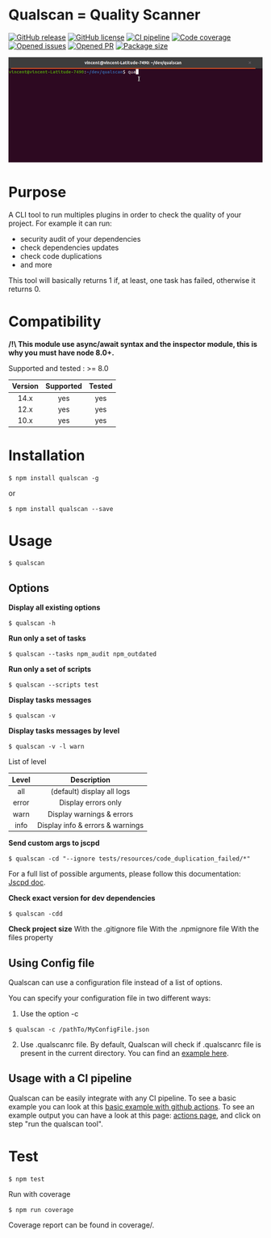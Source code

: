# Qualscan = Quality Scanner

[![GitHub release](https://badge.fury.io/js/qualscan.svg)](https://github.com/wallet77/qualscan/releases/)
[![GitHub license](https://img.shields.io/github/license/wallet77/qualscan)](https://github.com/wallet77/qualscan/blob/master/LICENSE)
[![CI pipeline](https://github.com/wallet77/qualscan/workflows/Node.js%20CI/badge.svg)](https://github.com/wallet77/qualscan/actions?query=workflow%3A%22Node.js+CI%22)
[![Code coverage](https://codecov.io/gh/wallet77/qualscan/branch/main/graph/badge.svg)](https://codecov.io/gh/wallet77/qualscan)
[![Opened issues](https://img.shields.io/github/issues-raw/wallet77/qualscan)](https://github.com/wallet77/qualscan/issues)
[![Opened PR](https://img.shields.io/github/issues-pr-raw/wallet77/qualscan)](https://github.com/wallet77/qualscan/pulls)
[![Package size](https://img.shields.io/bundlephobia/min/qualscan)](https://www.npmjs.com/package/qualscan)


![Qualscan example](https://github.com/wallet77/qualscan/blob/main/examples/run_qualscan.gif)

# Purpose

A CLI tool to run multiples plugins in order to check the quality of your project.
For example it can run:
- security audit of your dependencies
- check dependencies updates
- check code duplications
- and more

This tool will basically returns 1 if, at least, one task has failed, otherwise it returns 0.


# Compatibility

**/!\ This module use async/await syntax and the inspector module, this is why you must have node 8.0+.**

Supported and tested : >= 8.0

| Version       | Supported     | Tested         |
|:-------------:|:-------------:|:--------------:|
| 14.x          | yes           | yes            |
| 12.x          | yes           | yes            |
| 10.x          | yes           | yes            |

# Installation

```console
$ npm install qualscan -g
```

or

```console
$ npm install qualscan --save
```

# Usage

```console
$ qualscan
```

## Options

**Display all existing options**

```console
$ qualscan -h
```

**Run only a set of tasks**

```console
$ qualscan --tasks npm_audit npm_outdated
```

**Run only a set of scripts**

```console
$ qualscan --scripts test
```

**Display tasks messages**

```console
$ qualscan -v
```

**Display tasks messages by level**

```console
$ qualscan -v -l warn
```

List of level

| Level         | Description                      |
|:-------------:|:--------------------------------:|
| all           | (default) display all logs       |
| error         | Display errors only              |
| warn          | Display warnings & errors        |
| info          | Display info & errors & warnings |


**Send custom args to jscpd**

```console
$ qualscan -cd "--ignore tests/resources/code_duplication_failed/*"
```

For a full list of possible arguments, please follow this documentation: [Jscpd doc](https://github.com/kucherenko/jscpd/tree/master/packages/jscpd).

**Check exact version for dev dependencies**

```console
$ qualscan -cdd
```

**Check project size**
With the .gitignore file
With the .npmignore file
With the files property

## Using Config file

Qualscan can use a configuration file instead of a list of options.

You can specify your configuration file in two different ways:
1. Use the option -c

```console
$ qualscan -c /pathTo/MyConfigFile.json
```

2. Use .qualscanrc file.
By default, Qualscan will check if .qualscanrc file is present in the current directory.
You can find an [example here](https://github.com/wallet77/qualscan/tree/main/examples/.qualscanrc).

## Usage with a CI pipeline

Qualscan can be easily integrate with any CI pipeline.
To see a basic example you can look at this [basic example with github actions](https://github.com/wallet77/qualscan/blob/main/.github/workflows/node.js.yml).
To see an example output you can have a look at this page: [actions page](https://github.com/wallet77/qualscan/runs/1511486101?check_suite_focus=true), and click on step "run the qualscan tool".

# Test

```console
$ npm test
```

Run with coverage

```console
$ npm run coverage
```

Coverage report can be found in coverage/.
